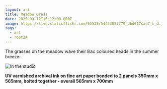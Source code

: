 ```yaml
---
layout: art
title: Meadow Grass
date: 2025-03-12T15:12:00.000Z
image: https://live.staticflickr.com/65535/54453855779_dbd017cae7_h_d.jpg
tags:
  - art
  - root2A
---
```

The grasses on the meadow wave their lilac coloured heads in the summer breeze.

![In the studio](https://live.staticflickr.com/65535/54533060013_3915b190c6_h_d.jpg "In the studio")

**UV varnished archival ink on fine art paper bonded to 2 panels 350mm x 565mm, bolted together - overall 565mm x 700mm**
